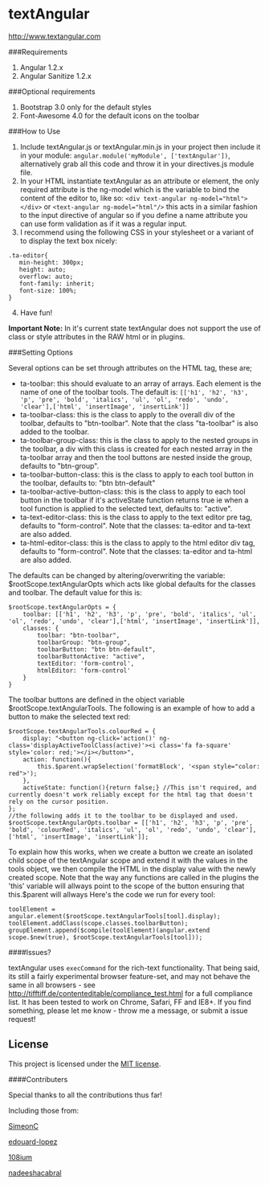 textAngular
===========

http://www.textangular.com

###Requirements

1. Angular 1.2.x
2. Angular Sanitize 1.2.x

###Optional requirements

1. Bootstrap 3.0 only for the default styles
2. Font-Awesome 4.0 for the default icons on the toolbar

###How to Use

1. Include textAngular.js or textAngular.min.js in your project then include it in your module: ```angular.module('myModule', ['textAngular'])```, alternatively grab all this code and throw it in your directives.js module file.
2. In your HTML instantiate textAngular as an attribute or element, the only required attribute is the ng-model which is the variable to bind the content of the editor to, like so: ```<div text-angular ng-model="html"></div>``` or ```<text-angular ng-model="html"/>``` this acts in a similar fashion to the input directive of angular so if you define a name attribute you can use form validation as if it was a regular input.
3. I recommend using the following CSS in your stylesheet or a variant of to display the text box nicely: 
 ```
.ta-editor{
    min-height: 300px;
    height: auto;
    overflow: auto;
    font-family: inherit;
    font-size: 100%;
}
```
4. Have fun!
 
**Important Note:** In it's current state textAngular does not support the use of class or style attributes in the RAW html or in plugins.

###Setting Options

Several options can be set through attributes on the HTML tag, these are;

- ta-toolbar: this should evaluate to an array of arrays. Each element is the name of one of the toolbar tools. The default is: ```[['h1', 'h2', 'h3', 'p', 'pre', 'bold', 'italics', 'ul', 'ol', 'redo', 'undo', 'clear'],['html', 'insertImage', 'insertLink']]```
- ta-toolbar-class: this is the class to apply to the overall div of the toolbar, defaults to "btn-toolbar". Note that the class "ta-toolbar" is also added to the toolbar.
- ta-toolbar-group-class: this is the class to apply to the nested groups in the toolbar, a div with this class is created for each nested array in the ta-toolbar array and then the tool buttons are nested inside the group, defaults to "btn-group".
- ta-toolbar-button-class: this is the class to apply to each tool button in the toolbar, defaults to: "btn btn-default"
- ta-toolbar-active-button-class: this is the class to apply to each tool button in the toolbar if it's activeState function returns true ie when a tool function is applied to the selected text, defaults to: "active".
- ta-text-editor-class: this is the class to apply to the text editor pre tag, defaults to "form-control". Note that the classes: ta-editor and ta-text are also added.
- ta-html-editor-class: this is the class to apply to the html editor div tag, defaults to "form-control". Note that the classes: ta-editor and ta-html are also added.

The defaults can be changed by altering/overwriting the variable: $rootScope.textAngularOpts which acts like global defaults for the classes and toolbar.
The default value for this is:

```
$rootScope.textAngularOpts = {
	toolbar: [['h1', 'h2', 'h3', 'p', 'pre', 'bold', 'italics', 'ul', 'ol', 'redo', 'undo', 'clear'],['html', 'insertImage', 'insertLink']],
	classes: {
		toolbar: "btn-toolbar",
		toolbarGroup: "btn-group",
		toolbarButton: "btn btn-default",
		toolbarButtonActive: "active",
		textEditor: 'form-control',
		htmlEditor: 'form-control'
	}
}
```

The toolbar buttons are defined in the object variable $rootScope.textAngularTools.
The following is an example of how to add a button to make the selected text red:

```
$rootScope.textAngularTools.colourRed = {
	display: "<button ng-click='action()' ng-class='displayActiveToolClass(active)'><i class='fa fa-square' style='color: red;'></i></button>",
	action: function(){
		this.$parent.wrapSelection('formatBlock', '<span style="color: red">');
	},
	activeState: function(){return false;} //This isn't required, and currently doesn't work reliably except for the html tag that doesn't rely on the cursor position.
};
//the following adds it to the toolbar to be displayed and used.
$rootScope.textAngularOpts.toolbar = [['h1', 'h2', 'h3', 'p', 'pre', 'bold', 'colourRed', 'italics', 'ul', 'ol', 'redo', 'undo', 'clear'],['html', 'insertImage', 'insertLink']];
```

To explain how this works, when we create a button we create an isolated child scope of the textAngular scope and extend it with the values in the tools object, we then compile the HTML in the display value with the newly created scope.
Note that the way any functions are called in the plugins the 'this' variable will allways point to the scope of the button ensuring that this.$parent will allways 
Here's the code we run for every tool:

```
toolElement = angular.element($rootScope.textAngularTools[tool].display);
toolElement.addClass(scope.classes.toolbarButton);
groupElement.append($compile(toolElement)(angular.extend scope.$new(true), $rootScope.textAngularTools[tool]));
```

####Issues?

textAngular uses ```execCommand``` for the rich-text functionality. 
That being said, its still a fairly experimental browser feature-set, and may not behave the same in all browsers - see http://tifftiff.de/contenteditable/compliance_test.html for a full compliance list.
It has been tested to work on Chrome, Safari, FF and IE8+.
If you find something, please let me know - throw me a message, or submit a issue request!


## License
This project is licensed under the [MIT license](http://opensource.org/licenses/MIT).



####Contributers

Special thanks to all the contributions thus far! 

Including those from:

[SimeonC](https://github.com/SimeonC)

[edouard-lopez](https://github.com/edouard-lopez)

[108ium](https://github.com/108ium)

[nadeeshacabral](https://github.com/nadeeshacabral) 
